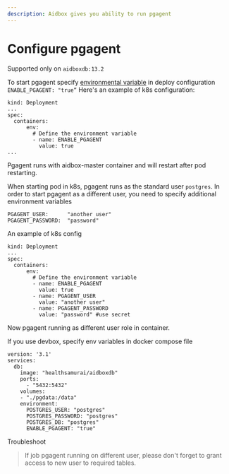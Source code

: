 ```yaml
---
description: Aidbox gives you ability to run pgagent
---
```


# Configure pgagent

Supported only on `aidboxdb:13.2`

To start pgagent specify [environmental variable](https://app.gitbook.com/@aidbox/s/project/~/drafts/-MgL2PuDexdL_3OW-Bpq/getting-started/installation/aidboxdb-image#optional-environment-variables) in deploy configuration `ENABLE_PGAGENT: "true”` Here's an example of k8s configuration:

```text
kind: Deployment
...
spec:
  containers:
      env:
        # Define the environment variable
        - name: ENABLE_PGAGENT 
          value: true
...
```

Pgagent runs with aidbox-master container and will restart after pod restarting.

When starting pod in k8s, pgagent runs as the standard user `postgres`. In order to start pgagent as a different user, you need to specify additional environment variables

```text
PGAGENT_USER:      "another user"
PGAGENT_PASSWORD:  "password"
```

An example of k8s config

```text
kind: Deployment
...
spec:
  containers:
      env:
        # Define the environment variable
        - name: ENABLE_PGAGENT 
          value: true
        - name: PGAGENT_USER 
          value: "another user" 
        - name: PGAGENT_PASSWORD 
          value: "password" #use secret
```

Now pgagent running as different user role in container.

If you use devbox, specify env variables in docker compose file

```text
version: '3.1'
services:
  db:
    image: "healthsamurai/aidboxdb"
    ports:
      - "5432:5432"
    volumes:
    - "./pgdata:/data"
    environment:
      POSTGRES_USER: "postgres"
      POSTGRES_PASSWORD: "postgres"
      POSTGRES_DB: "postgres"
      ENABLE_PGAGENT: "true"
```

Troubleshoot

> If job pgagent running on different user, please don't forget to grant access to new user to required tables.

